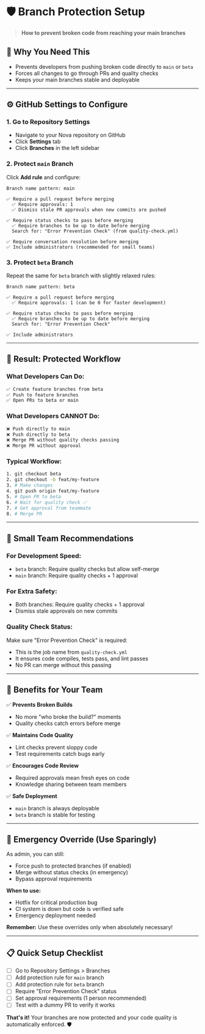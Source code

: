 # 🛡️ Branch Protection Setup

> **How to prevent broken code from reaching your main branches**

## 🎯 **Why You Need This**
- Prevents developers from pushing broken code directly to `main` or `beta`
- Forces all changes to go through PRs and quality checks
- Keeps your main branches stable and deployable

---

## ⚙️ **GitHub Settings to Configure**

### 1. **Go to Repository Settings**
- Navigate to your Nova repository on GitHub
- Click **Settings** tab
- Click **Branches** in the left sidebar

### 2. **Protect `main` Branch**
Click **Add rule** and configure:

```
Branch name pattern: main

✅ Require a pull request before merging
  ✅ Require approvals: 1
  ✅ Dismiss stale PR approvals when new commits are pushed

✅ Require status checks to pass before merging
  ✅ Require branches to be up to date before merging
  Search for: "Error Prevention Check" (from quality-check.yml)

✅ Require conversation resolution before merging
✅ Include administrators (recommended for small teams)
```

### 3. **Protect `beta` Branch**
Repeat the same for `beta` branch with slightly relaxed rules:

```
Branch name pattern: beta

✅ Require a pull request before merging
  ✅ Require approvals: 1 (can be 0 for faster development)

✅ Require status checks to pass before merging
  ✅ Require branches to be up to date before merging
  Search for: "Error Prevention Check"

✅ Include administrators
```

---

## 🚀 **Result: Protected Workflow**

### **What Developers Can Do:**
```bash
✅ Create feature branches from beta
✅ Push to feature branches
✅ Open PRs to beta or main
```

### **What Developers CANNOT Do:**
```bash
❌ Push directly to main
❌ Push directly to beta  
❌ Merge PR without quality checks passing
❌ Merge PR without approval
```

### **Typical Workflow:**
```bash
1. git checkout beta
2. git checkout -b feat/my-feature
3. # Make changes
4. git push origin feat/my-feature
5. # Open PR to beta
6. # Wait for quality check ✅
7. # Get approval from teammate
8. # Merge PR
```

---

## 🔧 **Small Team Recommendations**

### **For Development Speed:**
- `beta` branch: Require quality checks but allow self-merge
- `main` branch: Require quality checks + 1 approval

### **For Extra Safety:**
- Both branches: Require quality checks + 1 approval
- Dismiss stale approvals on new commits

### **Quality Check Status:**
Make sure "Error Prevention Check" is required:
- This is the job name from `quality-check.yml`
- It ensures code compiles, tests pass, and lint passes
- No PR can merge without this passing

---

## 🎯 **Benefits for Your Team**

✅ **Prevents Broken Builds**
- No more "who broke the build?" moments
- Quality checks catch errors before merge

✅ **Maintains Code Quality**
- Lint checks prevent sloppy code
- Test requirements catch bugs early

✅ **Encourages Code Review**
- Required approvals mean fresh eyes on code
- Knowledge sharing between team members

✅ **Safe Deployment**
- `main` branch is always deployable
- `beta` branch is stable for testing

---

## 🚨 **Emergency Override (Use Sparingly)**

As admin, you can still:
- Force push to protected branches (if enabled)
- Merge without status checks (in emergency)
- Bypass approval requirements

**When to use:**
- Hotfix for critical production bug
- CI system is down but code is verified safe
- Emergency deployment needed

**Remember:** Use these overrides only when absolutely necessary!

---

## 📋 **Quick Setup Checklist**

- [ ] Go to Repository Settings > Branches
- [ ] Add protection rule for `main` branch
- [ ] Add protection rule for `beta` branch  
- [ ] Require "Error Prevention Check" status
- [ ] Set approval requirements (1 person recommended)
- [ ] Test with a dummy PR to verify it works

**That's it!** Your branches are now protected and your code quality is automatically enforced. 🛡️